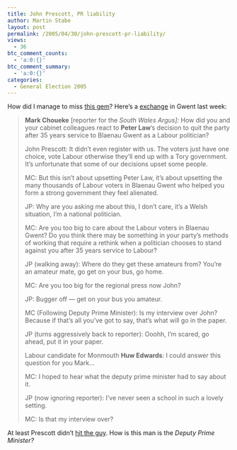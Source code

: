 ```yaml
---
title: John Prescott, PR liability
author: Martin Stabe
layout: post
permalink: /2005/04/30/john-prescott-pr-liability/
views:
  - 36
btc_comment_counts:
  - 'a:0:{}'
btc_comment_summary:
  - 'a:0:{}'
categories:
  - General Election 2005
---
```

How did I manage to miss [this gem][1]? Here&rsquo;s a [exchange][2] in Gwent last week: 

> **Mark Choueke** [reporter for the *South Wales Argus]:* How did you and your cabinet colleagues react to **Peter Law**&rsquo;s decision to quit the party after 35 years service to Blaenau Gwent as a Labour politician?
> 
> John Prescott: It didn&rsquo;t even register with us. The voters just have one choice, vote Labour otherwise they&rsquo;ll end up with a Tory government. It&rsquo;s unfortunate that some of our decisions upset some people.
> 
> MC: But this isn&rsquo;t about upsetting Peter Law, it&rsquo;s about upsetting the many thousands of Labour voters in Blaenau Gwent who helped you form a strong government they feel alienated.
> 
> JP: Why are you asking me about this, I don&#8217;t care, it&rsquo;s a Welsh situation, I&rsquo;m a national politician.
> 
> MC: Are you too big to care about the Labour voters in Blaenau Gwent? Do you think there may be something in your party&#8217;s methods of working that require a rethink when a politician chooses to stand against you after 35 years service to Labour?
> 
> JP (walking away): Where do they get these amateurs from? You&#8217;re an amateur mate, go get on your bus, go home.
> 
> MC: Are you too big for the regional press now John?
> 
> JP: Bugger off &mdash; get on your bus you amateur.
> 
> MC (Following Deputy Prime Minister): Is my interview over John? Because if that&#8217;s all you&rsquo;ve got to say, that&#8217;s what will go in the paper.
> 
> JP (turns aggressively back to reporter): Ooohh, I&rsquo;m scared, go ahead, put it in your paper.
> 
> Labour candidate for Monmouth **Huw Edwards**: I could answer this question for you Mark&#8230;
> 
> MC: I hoped to hear what the deputy prime minister had to say about it.
> 
> JP (now ignoring reporter): I&rsquo;ve never seen a school in such a lovely setting.
> 
> MC: Is that my interview over? 

At least Prescott didn&rsquo;t [hit the guy][3]. How is this man is the *Deputy Prime Minister?*

 [1]: http://www.thisisgwent.co.uk/gwent/election/ELECTION5.html
 [2]: http://www.holdthefrontpage.co.uk/news/2005/04apr/050421pres.shtml
 [3]: http://news.bbc.co.uk/vote2001/hi/english/newsid_1335000/1335107.stm